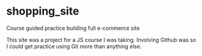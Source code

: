 # shopping_site
Course guided practice building full e-commerce site

This site was a project for a JS course I was taking.
Involving Github was so I could get practice using Git more than anything else.
